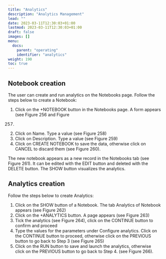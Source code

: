 ```yaml
---
title: "Analytics"
description: "Analytics Management"
lead: ""
date: 2023-03-11T12:30:03+01:00
lastmod: 2023-03-11T12:30:03+01:00
draft: false
images: []
menu:
  docs:
    parent: "operating"
    identifier: "analytics"
weight: 190
toc: true
---
```


## Notebook creation

The user can create and run analytics on the Notebooks page. Follow the steps below to create a Notebook:

1. Click on the +NOTEBOOK button in the Notebooks page. A form appears (see Figure 256 and Figure
257)
2. Click on Name. Type a value (see Figure 258)
3. Click on Description. Type a value (see Figure 259)
4. Click on CREATE NOTEBOOK to save the data, otherwise click on CANCEL to discard them (see
Figure 260).

The new notebook appears as a new record in the Notebooks tab (see Figure 261). It can be edited with the
EDIT button and deleted with the DELETE button. The SHOW button visualizes the analytics.

## Analytics creation

Follow the steps below to create Analytics:

1. Click on the SHOW button of a Notebook. The tab Analytics of Notebook appears (see Figure 262)
2. Click on the +ANALYTICS button. A page appears (see Figure 263)
3. Tick the analytics (see Figure 264), click on the CONTINUE button to confirm and proceed
4. Type the values for the parameters under Configure analytics. Click on the CONTINUE button to
proceed, otherwise click on the PREVIOUS button to go back to Step 3 (see Figure 265)
5. Click on the RUN button to save and launch the analytics, otherwise click on the PREVIOUS button
to go back to Step 4. (see Figure 266).

